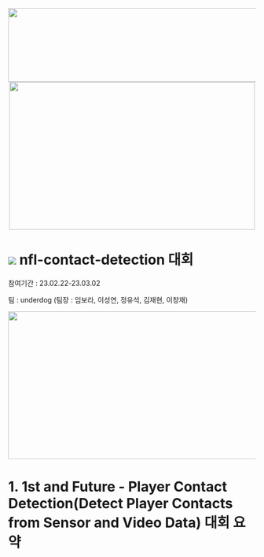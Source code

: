 <div align="center">

<img src="https://user-images.githubusercontent.com/103908794/222314882-9fe1ae73-0d39-4816-be45-5ca2f1617b7b.png" width="700" height="150"/>
<img src="https://user-images.githubusercontent.com/103908794/222314397-a46d1f5e-45d6-4e16-932a-69e72d1d8fb7.gif" width="500" height="300"/>
  
</div>

 
  #  <img src="https://img.shields.io/badge/kaggle-20BEFF?style=flat&logo=kaggle&logoColor=white"/> nfl-contact-detection 대회
  참여기간 : 23.02.22-23.03.02 
  
  팀 : underdog (팀장 : 임보라, 이성연, 정유석, 김재현, 이창재) 
 
<div align="center">

<img src="https://user-images.githubusercontent.com/103908794/222319570-426b5551-b853-4e09-9670-539748a4f8e1.png" width="700" height="300"/>  

</div>

# 1. 1st and Future - Player Contact Detection(Detect Player Contacts from Sensor and Video Data) 대회 요약





